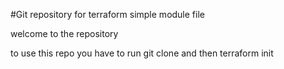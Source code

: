 #Git repository for terraform simple module file

welcome to the repository

to use this repo you have to run git clone and then terraform init